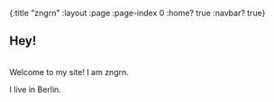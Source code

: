 {:title "zngrn"
 :layout :page
 :page-index 0
 :home? true
 :navbar? true}

## Hey!
&nbsp;  
Welcome to my site! I am zngrn.
&nbsp;  

I live in Berlin.